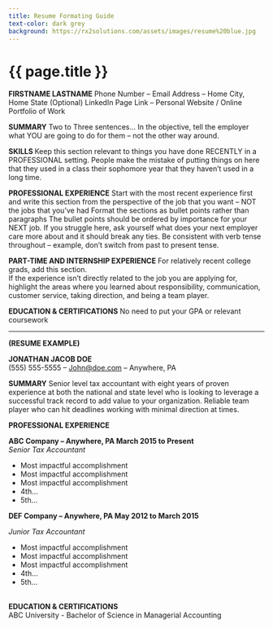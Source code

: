 ```yaml
---
title: Resume Formating Guide
text-color: dark grey
background: https://rx2solutions.com/assets/images/resume%20blue.jpg
---
```

# {{ page.title }}
<p> <b>FIRSTNAME LASTNAME</b>
Phone Number – Email Address – Home City, Home State
(Optional) LinkedIn Page Link – Personal Website / Online Portfolio of Work

<b>SUMMARY</b>
Two to Three sentences…
In the objective, tell the employer what YOU are going to do for them – not the other way around.

<b>SKILLS </b>
Keep this section relevant to things you have done RECENTLY in a PROFESSIONAL setting.  People make the mistake of putting things on here that they used in a class their sophomore year that they haven’t used in a long time.

<b>PROFESSIONAL EXPERIENCE</b>
Start with the most recent experience first and write this section from the perspective of the job that you want – NOT the jobs that you’ve had
Format the sections as bullet points rather than paragraphs
The bullet points should be ordered by importance for your NEXT job.  If you struggle here, ask yourself what does your next employer care more about and it should break any ties.
Be consistent with verb tense throughout – example, don’t switch from past to present tense.

<b>PART-TIME AND INTERNSHIP EXPERIENCE</b>
For relatively recent college grads, add this section.  
If the experience isn’t directly related to the job you are applying for, highlight the areas where you learned about responsibility, communication, customer service, taking direction, and being a team player.

<b>EDUCATION & CERTIFICATIONS</b>
No need to put your GPA or relevant coursework
</p>

<hr></hr>
<p>
<b>(RESUME EXAMPLE)</b>

<b>JONATHAN JACOB DOE</b>  
(555) 555-5555 – John@doe.com – Anywhere, PA

<B>SUMMARY</B>
Senior level tax accountant with eight years of proven experience at both the national and state level who is looking to leverage a successful track record to add value to your organization.  Reliable team player who can hit deadlines working with minimal direction at times.

<b>PROFESSIONAL EXPERIENCE</b>

<b>ABC Company – Anywhere, PA                     March 2015 to Present</b>  
<i>Senior Tax Accountant</i>

<ul>
  <li>  Most impactful accomplishment</li>
  <li>  Most impactful accomplishment</li>
  <li>  Most impactful accomplishment</li>
  <li>  4th...</li>
  <li>  5th...</li>
</ul>
<b>DEF Company – Anywhere, PA                     May 2012 to March 2015</b>

<i>Junior Tax Accountant</i>
<ul>
  <li>  Most impactful accomplishment</li>
  <li>  Most impactful accomplishment</li>
  <li>  Most impactful accomplishment</li>
  <li>  4th...</li>
  <li>  5th...</li>
</ul>
<br><b>EDUCATION & CERTIFICATIONS</b></br>
ABC University - Bachelor of Science in Managerial Accounting
</p>
